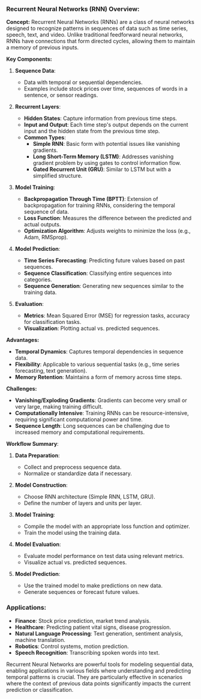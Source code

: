 ### Recurrent Neural Networks (RNN) Overview:

**Concept:**
Recurrent Neural Networks (RNNs) are a class of neural networks designed to recognize patterns in sequences of data such as time series, speech, text, and video. Unlike traditional feedforward neural networks, RNNs have connections that form directed cycles, allowing them to maintain a memory of previous inputs.

**Key Components:**

1. **Sequence Data**:
   - Data with temporal or sequential dependencies.
   - Examples include stock prices over time, sequences of words in a sentence, or sensor readings.

2. **Recurrent Layers**:
   - **Hidden States**: Capture information from previous time steps.
   - **Input and Output**: Each time step's output depends on the current input and the hidden state from the previous time step.
   - **Common Types**:
     - **Simple RNN**: Basic form with potential issues like vanishing gradients.
     - **Long Short-Term Memory (LSTM)**: Addresses vanishing gradient problem by using gates to control information flow.
     - **Gated Recurrent Unit (GRU)**: Similar to LSTM but with a simplified structure.

3. **Model Training**:
   - **Backpropagation Through Time (BPTT)**: Extension of backpropagation for training RNNs, considering the temporal sequence of data.
   - **Loss Function**: Measures the difference between the predicted and actual outputs.
   - **Optimization Algorithm**: Adjusts weights to minimize the loss (e.g., Adam, RMSprop).

4. **Model Prediction**:
   - **Time Series Forecasting**: Predicting future values based on past sequences.
   - **Sequence Classification**: Classifying entire sequences into categories.
   - **Sequence Generation**: Generating new sequences similar to the training data.

5. **Evaluation**:
   - **Metrics**: Mean Squared Error (MSE) for regression tasks, accuracy for classification tasks.
   - **Visualization**: Plotting actual vs. predicted sequences.

**Advantages:**
- **Temporal Dynamics**: Captures temporal dependencies in sequence data.
- **Flexibility**: Applicable to various sequential tasks (e.g., time series forecasting, text generation).
- **Memory Retention**: Maintains a form of memory across time steps.

**Challenges:**
- **Vanishing/Exploding Gradients**: Gradients can become very small or very large, making training difficult.
- **Computationally Intensive**: Training RNNs can be resource-intensive, requiring significant computational power and time.
- **Sequence Length**: Long sequences can be challenging due to increased memory and computational requirements.

**Workflow Summary**:
1. **Data Preparation**:
   - Collect and preprocess sequence data.
   - Normalize or standardize data if necessary.

2. **Model Construction**:
   - Choose RNN architecture (Simple RNN, LSTM, GRU).
   - Define the number of layers and units per layer.

3. **Model Training**:
   - Compile the model with an appropriate loss function and optimizer.
   - Train the model using the training data.

4. **Model Evaluation**:
   - Evaluate model performance on test data using relevant metrics.
   - Visualize actual vs. predicted sequences.

5. **Model Prediction**:
   - Use the trained model to make predictions on new data.
   - Generate sequences or forecast future values.

### Applications:
- **Finance**: Stock price prediction, market trend analysis.
- **Healthcare**: Predicting patient vital signs, disease progression.
- **Natural Language Processing**: Text generation, sentiment analysis, machine translation.
- **Robotics**: Control systems, motion prediction.
- **Speech Recognition**: Transcribing spoken words into text.

Recurrent Neural Networks are powerful tools for modeling sequential data, enabling applications in various fields where understanding and predicting temporal patterns is crucial. They are particularly effective in scenarios where the context of previous data points significantly impacts the current prediction or classification.